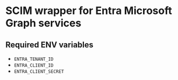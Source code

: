 # SCIM wrapper for Entra Microsoft Graph services

## Required ENV variables

- `ENTRA_TENANT_ID`
- `ENTRA_CLIENT_ID`
- `ENTRA_CLIENT_SECRET`
